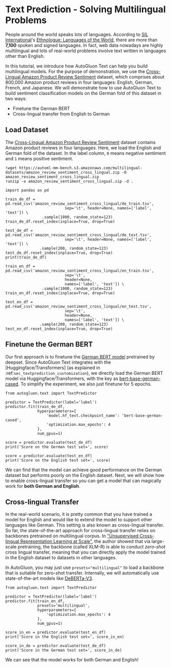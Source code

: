 # Text Prediction - Solving Multilingual Problems

People around the world speaks lots of languages. According to [SIL International](https://en.wikipedia.org/wiki/SIL_International)'s [Ethnologue: Languages of the World](https://en.wikipedia.org/wiki/Ethnologue), there are more than **7,100** spoken and signed languages. In fact, web data nowadays are highly multilingual and lots of real-world problems involve text written in languages other than English.

In this tutorial, we introduce how AutoGluon Text can help you build multilingual models. For the purpose of demonstration, we use the [Cross-Lingual Amazon Product Review Sentiment](https://webis.de/data/webis-cls-10.html) dataset, which comprises about 800,000 Amazon product reviews in four languages: English, German, French, and Japanese. We will demonstrate how to use AutoGluon Text to build sentiment classification models on the German fold of this dataset in two ways:

- Finetune the German BERT
- Cross-lingual transfer from English to German

## Load Dataset

The [Cross-Lingual Amazon Product Review Sentiment](https://webis.de/data/webis-cls-10.html) dataset contains Amazon product reviews in four languages. Here, we load the English and German fold of the dataset. In the label column, `0` means negative sentiment and `1` means positive sentiment.


```{.python .input}
!wget https://automl-mm-bench.s3.amazonaws.com/multilingual-datasets/amazon_review_sentiment_cross_lingual.zip -O amazon_review_sentiment_cross_lingual.zip
!unzip -o amazon_review_sentiment_cross_lingual.zip -d .
```


```{.python .input}
import pandas as pd

train_de_df = pd.read_csv('amazon_review_sentiment_cross_lingual/de_train.tsv',
                          sep='\t', header=None, names=['label', 'text']) \
                .sample(1000, random_state=123)
train_de_df.reset_index(inplace=True, drop=True)

test_de_df = pd.read_csv('amazon_review_sentiment_cross_lingual/de_test.tsv',
                          sep='\t', header=None, names=['label', 'text']) \
               .sample(200, random_state=123)
test_de_df.reset_index(inplace=True, drop=True)
print(train_de_df)
```


```{.python .input}
train_en_df = pd.read_csv('amazon_review_sentiment_cross_lingual/en_train.tsv',
                          sep='\t',
                          header=None,
                          names=['label', 'text']) \
                .sample(1000, random_state=123)
train_en_df.reset_index(inplace=True, drop=True)

test_en_df = pd.read_csv('amazon_review_sentiment_cross_lingual/en_test.tsv',
                          sep='\t',
                          header=None,
                          names=['label', 'text']) \
               .sample(200, random_state=123)
test_en_df.reset_index(inplace=True, drop=True)
```

## Finetune the German BERT

Our first approach is to finetune the [German BERT model](https://www.deepset.ai/german-bert) pretrained by deepset. Since AutoGluon Text integrates with the [Huggingface/Transformers] (as explained in :ref:`sec_textprediction_customization`), we directly load the German BERT model via Huggingface/Transformers, with the key as [bert-base-german-cased](https://huggingface.co/bert-base-german-cased). To simplify the experiment, we also just finetune for 5 epochs.


```{.python .input}
from autogluon.text import TextPredictor

predictor = TextPredictor(label='label')
predictor.fit(train_de_df,
              hyperparameters={
                  'model.hf_text.checkpoint_name': 'bert-base-german-cased',
                  'optimization.max_epochs': 4
              },
              num_gpus=1)
```


```{.python .input}
score = predictor.evaluate(test_de_df)
print('Score on the German test set=', score)
```


```{.python .input}
score = predictor.evaluate(test_en_df)
print('Score on the English test set=', score)
```

We can find that the model can achieve good performance on the German dataset but performs poorly on the English dataset. Next, we will show how to enable cross-lingual transfer so you can get a model that can magically work for **both German and English**.

## Cross-lingual Transfer

In the real-world scenario, it is pretty common that you have trained a model for English and would like to extend the model to support other languages like German. This setting is also known as cross-lingual transfer. So far, the state-of-the-art approach for cross-lingual transfer relies on backbones pretrained on multilingual corpus. In ["Unsupervised Cross-lingual Representation Learning at Scale"](https://arxiv.org/pdf/1911.02116.pdf), the author showed that via large-scale pretraining, the backbone (called XLM-R) is able to conduct *zero-shot* cross lingual transfer, meaning that you can directly apply the model trained in the English dataset to datasets in other languages.

In AutoGluon, you may just use `presets="multilingual"` to load a backbone that is suitable for zero-shot transfer. Internally, we will automatically use state-of-the-art models like [DeBERTa-V3](https://arxiv.org/abs/2111.09543).


```{.python .input}
from autogluon.text import TextPredictor

predictor = TextPredictor(label='label')
predictor.fit(train_en_df,
              presets='multilingual',
              hyperparameters={
                  'optimization.max_epochs': 4
              },
              num_gpus=1)
```


```{.python .input}
score_in_en = predictor.evaluate(test_en_df)
print('Score in the English test set=', score_in_en)
```


```{.python .input}
score_in_de = predictor.evaluate(test_de_df)
print('Score in the German test set=', score_in_de)
```

We can see that the model works for both German and English!
